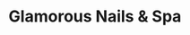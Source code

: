 ---
title: "Glamorous Nails & Spa"
url: /saint-clair-shores/glamorous-nails-and-spa/
shop: beauty
---